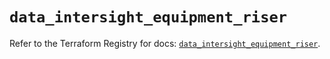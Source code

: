 # `data_intersight_equipment_riser`

Refer to the Terraform Registry for docs: [`data_intersight_equipment_riser`](https://registry.terraform.io/providers/ciscodevnet/intersight/1.0.71/docs/data-sources/equipment_riser).
